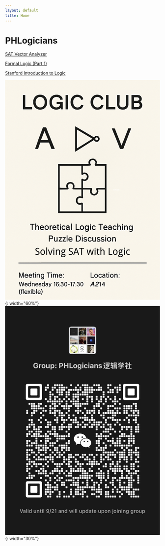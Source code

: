 ```yaml
---
layout: default
title: Home
---
```


# PHLogicians

[SAT Vector Analyzer](/resources/sat-vector-analyzer.html)

[Formal Logic (Part 1)](/lectures/formal-logic-notes.png)

[Stanford Introduction to Logic](http://intrologic.stanford.edu/public/lessons.php)

![](/images/poster.png){: width="60%"}
![](/images/group-qr-code-2025-09-21.png){: width="30%"}
